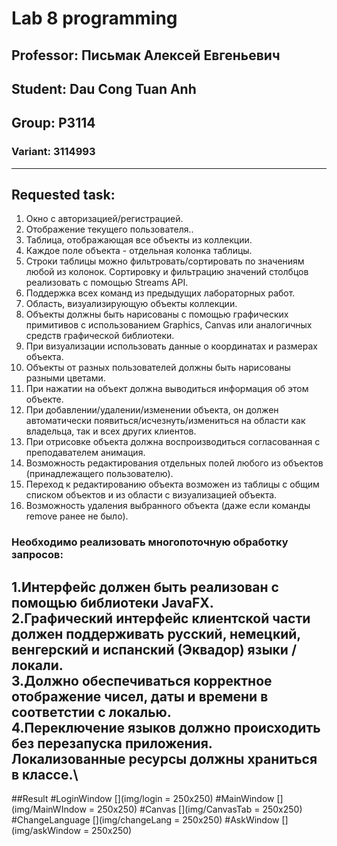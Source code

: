 # Lab 8 programming
## Professor: **Письмак Алексей Евгеньевич**
## Student: Dau Cong Tuan Anh
## Group: P3114
### Variant: 3114993
------------------------------------------------------------------------------------
## Requested task:
1. Окно с авторизацией/регистрацией.
2. Отображение текущего пользователя..
3. Таблица, отображающая все объекты из коллекции.
4. Каждое поле объекта - отдельная колонка таблицы.
5. Строки таблицы можно фильтровать/сортировать по значениям любой из колонок. Сортировку и фильтрацию значений столбцов реализовать с помощью Streams API.
6. Поддержка всех команд из предыдущих лабораторных работ.
7. Область, визуализирующую объекты коллекции.
8. Объекты должны быть нарисованы с помощью графических примитивов с использованием Graphics, Canvas или аналогичных средств графической библиотеки.
9. При визуализации использовать данные о координатах и размерах объекта.
10. Объекты от разных пользователей должны быть нарисованы разными цветами.
11. При нажатии на объект должна выводиться информация об этом объекте.
12. При добавлении/удалении/изменении объекта, он должен автоматически появиться/исчезнуть/измениться  на области как владельца, так и всех других клиентов.
13. При отрисовке объекта должна воспроизводиться согласованная с преподавателем анимация.
14. Возможность редактирования отдельных полей любого из объектов (принадлежащего пользователю).
15. Переход к редактированию объекта возможен из таблицы с общим списком объектов и из области с визуализацией объекта.
16. Возможность удаления выбранного объекта (даже если команды remove ранее не было).
### Необходимо реализовать многопоточную обработку запросов:
1.Интерфейс должен быть реализован с помощью библиотеки JavaFX.\
2.Графический интерфейс клиентской части должен поддерживать русский, немецкий, венгерский и испанский (Эквадор) языки / локали.\
3.Должно обеспечиваться корректное отображение чисел, даты и времени в соответстии с локалью.\
4.Переключение языков должно происходить без перезапуска приложения. Локализованные ресурсы должны храниться в классе.\
--------------------------------------------------------------------------------
##Result
#LoginWindow
[](img/login = 250x250)
#MainWindow
[](img/MainWIndow = 250x250)
#Canvas
[](img/CanvasTab = 250x250)
#ChangeLanguage
[](img/changeLang = 250x250)
#AskWindow
[](img/askWindow = 250x250)

